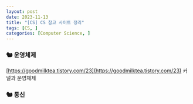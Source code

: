```yaml
---
layout: post
date: 2023-11-13
title: "[CS] CS 참고 사이트 정리"
tags: [CS, ]
categories: [Computer Science, ]
---
```




### 🐿️ 운영체제


[https://goodmilktea.tistory.com/23](https://goodmilktea.tistory.com/23) 커널과 운영체제



### 🐿️ 통신

